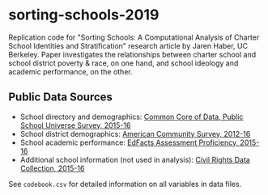 # sorting-schools-2019
Replication code for "Sorting Schools: A Computational Analysis of Charter School Identities and Stratification" research article by Jaren Haber, UC Berkeley.  Paper investigates the relationships between charter school and school district poverty &amp; race, on one hand, and school ideology and academic performance, on the other.

## Public Data Sources
- School directory and demographics: [Common Core of Data, Public School Universe Survey, 2015-16](https://nces.ed.gov/ccd/pubschuniv.asp)
- School district demographics: [American Community Survey, 2012-16](https://www.census.gov/programs-surveys/acs/data/summary-file.html)
- School academic performance: [EdFacts Assessment Proficiency, 2015-16](https://www2.ed.gov/about/inits/ed/edfacts/data-files/index.html) 
- Additional school information (not used in analysis): [Civil Rights Data Collection, 2015-16](https://www2.ed.gov/about/offices/list/ocr/docs/crdc-2015-16.html)

See `codebook.csv` for detailed information on all variables in data files.
